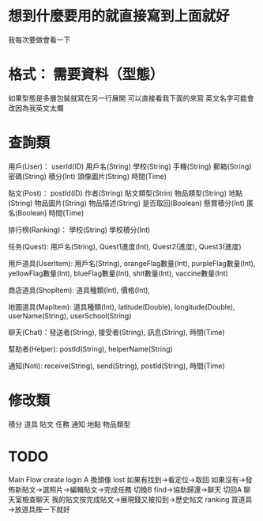 # 想到什麼要用的就直接寫到上面就好
我每次要做會看一下

# 格式： 需要資料（型態）
如果型態是多層包裝就寫在另一行展開
可以直接看我下面的來寫
英文名字可能會改因為我英文太爛

# 查詢類
用戶(User)： userId(ID) 用戶名(String) 學校(String) 手機(String) 郵箱(String) 密碼(String) 積分(Int) 頭像圖片(String) 時間(Time) 

貼文(Post)： postId(ID) 作者(String) 貼文類型(Strin) 物品類型(String) 地點(String)  物品圖片(String)  物品描述(String) 是否取回(Boolean) 懸賞積分(Int) 匿名(Boolean) 時間(Time)

排行榜(Ranking)： 學校(String) 學校積分(Int) 

任务(Quest): 用戶名(String), Quest1進度(Int), Quest2(進度), Quest3(進度)

用戶道具(UserItem): 用戶名(String), orangeFlag數量(Int), purpleFlag數量(Int), yellowFlag數量(Int), blueFlag數量(Int), shit數量(Int), vaccine數量(Int)

商店道具(ShopItem): 道具種類(Int), 價格(Int),

地圖道具(MapItem): 道具種類(Int), latitude(Double), longitude(Double), userName(String), userSchool(String)

聊天(Chat)：發送者(String), 接受者(String), 訊息(String), 時間(Time)

幫助者(Helper): postId(String), helperName(String)

通知(Noti): receive(String), send(String), postId(String), 時間(Time)

# 修改類

積分 道具 貼文 任務 通知 地點 物品類型

# TODO
Main Flow
create
login A
換頭像
lost
如果有找到→看定位→取回
如果沒有→發佈新貼文→選照片→編輯貼文→完成任務
切換B
find→協助歸還→聊天
切回A
聊天室檢查聊天
我的貼文按完成貼文→展現錢又被扣到→歷史帖文
ranking
買道具→放道具按一下就好